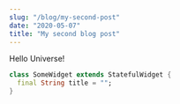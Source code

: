 ```yaml
---
slug: "/blog/my-second-post"
date: "2020-05-07"
title: "My second blog post"
---
```


Hello Universe!

```dart
class SomeWidget extends StatefulWidget {
  final String title = "";
}
```